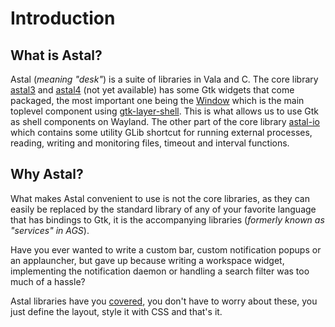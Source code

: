 # Introduction

## What is Astal?

Astal (_meaning "desk"_) is a suite of libraries in Vala and C.
The core library [astal3](https://aylur.github.io/libastal/astal3) and
[astal4](https://aylur.github.io/libastal/astal4) (not yet available)
has some Gtk widgets that come packaged,
the most important one being the [Window](https://aylur.github.io/libastal/class.Window.html) which is the main toplevel component using [gtk-layer-shell](https://github.com/wmww/gtk-layer-shell).
This is what allows us to use Gtk as shell components on Wayland.
The other part of the core library [astal-io](https://aylur.github.io/libastal/astal-io)
which contains some utility GLib shortcut for running external processes,
reading, writing and monitoring files, timeout and interval functions.

## Why Astal?

What makes Astal convenient to use is not the core libraries, as they can easily be replaced
by the standard library of any of your favorite language that has bindings to Gtk, it is the
accompanying libraries (_formerly known as "services" in AGS_).

Have you ever wanted to write a custom bar, custom notification popups
or an applauncher, but gave up because writing a workspace widget,
implementing the notification daemon or handling a search filter was too much of a hassle?

Astal libraries have you [covered](../libraries/references#astal-libraries), you don't have to worry about these,
you just define the layout, style it with CSS and that's it.
